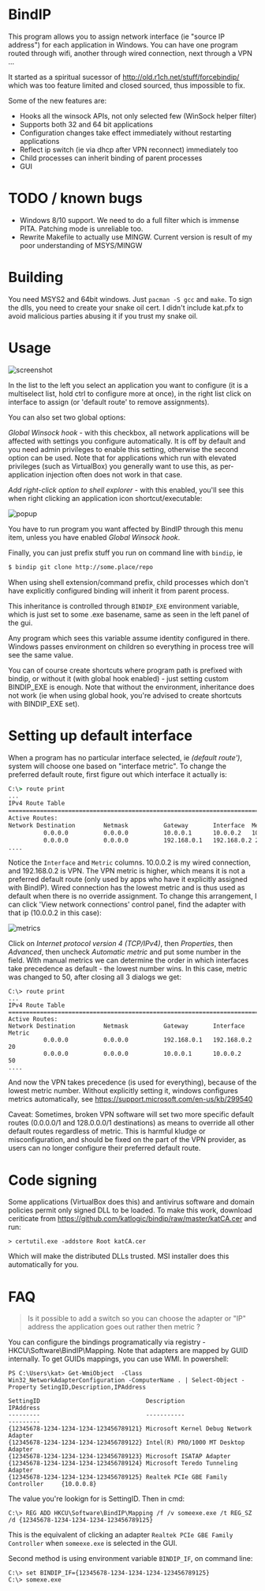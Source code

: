 # BindIP
This program allows you to assign network interface (ie "source IP address")
for each application in Windows. You can have one program routed through wifi,
another through wired connection, next through a VPN ...

It started as a spiritual sucessor of http://old.r1ch.net/stuff/forcebindip/
which was too feature limited and closed sourced, thus impossible to fix.

Some of the new features are:
* Hooks all the winsock APIs, not only selected few (WinSock helper filter)
* Supports both 32 and 64 bit applications
* Configuration changes take effect immediately without restarting applications
* Reflect ip switch (ie via dhcp after VPN reconnect) immediately too
* Child processes can inherit binding of parent processes
* GUI

# TODO / known bugs
* Windows 8/10 support. We need to do a full filter which is immense PITA. Patching mode is unreliable too.
* Rewrite Makefile to actually use MINGW. Current version is result of my poor
  understanding of MSYS/MINGW

# Building
You need MSYS2 and 64bit windows. Just `pacman -S gcc` and `make`. To sign the dlls, you need to create your
snake oil cert. I didn't include kat.pfx to avoid malicious parties abusing it if you trust my snake oil.

# Usage
![screenshot](http://i.imgur.com/1aXj9pA.png)

In the list to the left you select an application you want to configure (it is
a multiselect list, hold ctrl to configure more at once), in the right list
click on interface to assign (or 'default route' to remove assignments).

You can also set two global options:

*Global Winsock hook* - with this checkbox, all network applications will be
affected with settings you configure automatically. It is off by default and
you need admin privileges to enable this setting, otherwise the second option
can be used. Note that for applications which run with elevated privileges
(such as VirtualBox) you generally want to use this, as per-application
injection often does not work in that case.

*Add right-click option to shell explorer* - with this enabled, you'll see
this when right clicking an application icon shortcut/executable:

![popup](http://i.imgur.com/gfteqV2.png)

You have to run program you want affected by BindIP through this menu item,
unless you have enabled *Global Winsock hook*.

Finally, you can just prefix stuff you run on command line with `bindip`, ie

```bash
$ bindip git clone http://some.place/repo
```

When using shell extension/command prefix, child processes which don't have
explicitly configured binding will inherit it from parent process.

This inheritance is controlled through `BINDIP_EXE` environment variable, which
is just set to some .exe basename, same as seen in the left panel  of the gui.

Any program which sees this variable assume identity configured in there. Windows
passes environment on children so everything in process tree will see the same
value.

You can of course create shortcuts where program path is prefixed with bindip,
or without it (with global hook enabled) - just setting custom BINDIP_EXE is
enough. Note that without the environment, inheritance does not work (ie when
using global hook, you're advised to create shortcuts with BINDIP_EXE set).

# Setting up default interface
When a program has no particular interface selected, ie *(default route')*,
system will choose one based on "interface metric". To change the preferred
default route, first figure out which interface it actually is:

```cmd
C:\> route print
...
IPv4 Route Table
===========================================================================
Active Routes:
Network Destination        Netmask          Gateway       Interface  Metric
          0.0.0.0          0.0.0.0          10.0.0.1      10.0.0.2   10
          0.0.0.0          0.0.0.0          192.168.0.1   192.168.0.2 20
....
```
Notice the `Interface` and `Metric` columns. 
10.0.0.2 is my wired connection, and 192.168.0.2 is VPN. The VPN metric is
higher, which means it is not a preferred default route (only used by apps
who have it explicitly assigned with BindIP). Wired connection has the lowest
metric and is thus used as default when there is no override assignment.
To change this arrangement, I can click 'View network connections' control panel,
find the adapter with that ip (10.0.0.2 in this case):

![metrics](http://i.imgur.com/2oVTnKZ.png)

Click on *Internet protocol version 4 (TCP/IPv4)*, then *Properties*, then
*Advanced*, then uncheck *Automatic metric* and put some number in the field.
With manual metrics we can determine the order in which interfaces take
precedence as default - the lowest number wins. In this case, metric was
changed to 50, after closing all 3 dialogs we get:

```
C:\> route print
...
IPv4 Route Table
===========================================================================
Active Routes:
Network Destination        Netmask          Gateway       Interface  Metric
          0.0.0.0          0.0.0.0          192.168.0.1   192.168.0.2 20
          0.0.0.0          0.0.0.0          10.0.0.1      10.0.0.2   50
....
```
And now the VPN takes precedence (is used for everything), because of the
lowest metric number. Without explicitly setting it, windows configures
metrics automatically, see https://support.microsoft.com/en-us/kb/299540

Caveat: Sometimes, broken VPN software will set two more specific default
routes (0.0.0.0/1 and 128.0.0.0/1 destinations) as means to override all
other default routes regardless of metric. This is harmful kludge or
misconfiguration, and should be fixed on the part of the VPN provider, as
users can no longer configure their preferred default route.

# Code signing
Some applications (VirtualBox does this) and antivirus software
and domain policies permit only signed DLL to be loaded. To make
this work, download ceriticate from
https://github.com/katlogic/bindip/raw/master/katCA.cer and run:
```
> certutil.exe -addstore Root katCA.cer
```
Which will make the distributed DLLs trusted. MSI installer does
this automatically for you.

# FAQ
> Is it possible to add a switch so you can choose the adapter or "IP" address the application goes out rather then metric ?

You can configure the bindings programatically via registry - HKCU\Software\BindIP\Mapping. Note that adapters are mapped by GUID internally. To get GUIDs mappings, you can use WMI. In powershell:

```
PS C:\Users\kat> Get-WmiObject  -Class Win32_NetworkAdapterConfiguration -ComputerName . | Select-Object -Property SetingID,Description,IPAddress

SettingID                              Description                            IPAddress
---------                              -----------                            ---------
{12345678-1234-1234-1234-123456789121} Microsoft Kernel Debug Network Adapter
{12345678-1234-1234-1234-123456789122} Intel(R) PRO/1000 MT Desktop Adapter
{12345678-1234-1234-1234-123456789123} Microsoft ISATAP Adapter
{12345678-1234-1234-1234-123456789124} Microsoft Teredo Tunneling Adapter
{12345678-1234-1234-1234-123456789125} Realtek PCIe GBE Family Controller     {10.0.0.8}
```

The value you're lookign for is SettingID. Then in cmd:

```
C:\> REG ADD HKCU\Software\BindIP\Mapping /f /v someexe.exe /t REG_SZ /d {12345678-1234-1234-1234-123456789125}
```

This is the equivalent of clicking an adapter `Realtek PCIe GBE Family Controller` when `someexe.exe` is selected in the GUI.

Second method is using environment variable `BINDIP_IF`, on command line:
```
C:\> set BINDIP_IF={12345678-1234-1234-1234-123456789125}
C:\> somexe.exe
```
